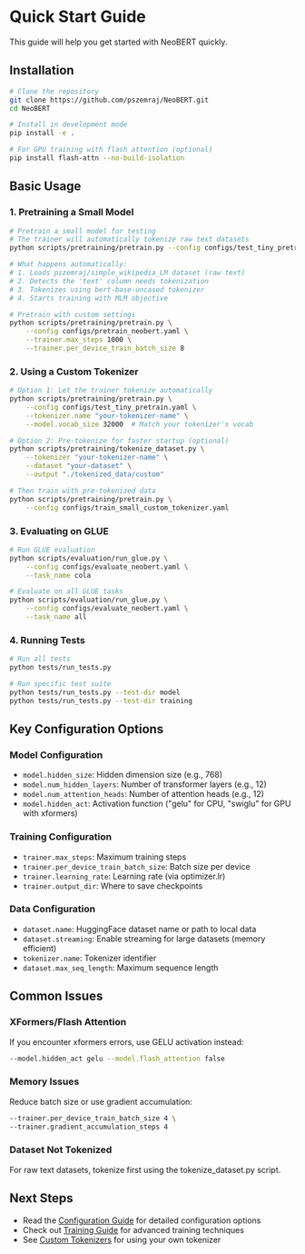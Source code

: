 # Quick Start Guide

This guide will help you get started with NeoBERT quickly.

## Installation

```bash
# Clone the repository
git clone https://github.com/pszemraj/NeoBERT.git
cd NeoBERT

# Install in development mode
pip install -e .

# For GPU training with flash attention (optional)
pip install flash-attn --no-build-isolation
```

## Basic Usage

### 1. Pretraining a Small Model

```bash
# Pretrain a small model for testing
# The trainer will automatically tokenize raw text datasets
python scripts/pretraining/pretrain.py --config configs/test_tiny_pretrain.yaml

# What happens automatically:
# 1. Loads pszemraj/simple_wikipedia_LM dataset (raw text)
# 2. Detects the 'text' column needs tokenization
# 3. Tokenizes using bert-base-uncased tokenizer
# 4. Starts training with MLM objective

# Pretrain with custom settings
python scripts/pretraining/pretrain.py \
    --config configs/pretrain_neobert.yaml \
    --trainer.max_steps 1000 \
    --trainer.per_device_train_batch_size 8
```

### 2. Using a Custom Tokenizer

```bash
# Option 1: Let the trainer tokenize automatically
python scripts/pretraining/pretrain.py \
    --config configs/test_tiny_pretrain.yaml \
    --tokenizer.name "your-tokenizer-name" \
    --model.vocab_size 32000  # Match your tokenizer's vocab

# Option 2: Pre-tokenize for faster startup (optional)
python scripts/pretraining/tokenize_dataset.py \
    --tokenizer "your-tokenizer-name" \
    --dataset "your-dataset" \
    --output "./tokenized_data/custom"

# Then train with pre-tokenized data
python scripts/pretraining/pretrain.py \
    --config configs/train_small_custom_tokenizer.yaml
```

### 3. Evaluating on GLUE

```bash
# Run GLUE evaluation
python scripts/evaluation/run_glue.py \
    --config configs/evaluate_neobert.yaml \
    --task_name cola

# Evaluate on all GLUE tasks
python scripts/evaluation/run_glue.py \
    --config configs/evaluate_neobert.yaml \
    --task_name all
```

### 4. Running Tests

```bash
# Run all tests
python tests/run_tests.py

# Run specific test suite
python tests/run_tests.py --test-dir model
python tests/run_tests.py --test-dir training
```

## Key Configuration Options

### Model Configuration
- `model.hidden_size`: Hidden dimension size (e.g., 768)
- `model.num_hidden_layers`: Number of transformer layers (e.g., 12)
- `model.num_attention_heads`: Number of attention heads (e.g., 12)
- `model.hidden_act`: Activation function ("gelu" for CPU, "swiglu" for GPU with xformers)

### Training Configuration
- `trainer.max_steps`: Maximum training steps
- `trainer.per_device_train_batch_size`: Batch size per device
- `trainer.learning_rate`: Learning rate (via optimizer.lr)
- `trainer.output_dir`: Where to save checkpoints

### Data Configuration
- `dataset.name`: HuggingFace dataset name or path to local data
- `dataset.streaming`: Enable streaming for large datasets (memory efficient)
- `tokenizer.name`: Tokenizer identifier
- `dataset.max_seq_length`: Maximum sequence length

## Common Issues

### XFormers/Flash Attention
If you encounter xformers errors, use GELU activation instead:
```bash
--model.hidden_act gelu --model.flash_attention false
```

### Memory Issues
Reduce batch size or use gradient accumulation:
```bash
--trainer.per_device_train_batch_size 4 \
--trainer.gradient_accumulation_steps 4
```

### Dataset Not Tokenized
For raw text datasets, tokenize first using the tokenize_dataset.py script.

## Next Steps

- Read the [Configuration Guide](configuration.md) for detailed configuration options
- Check out [Training Guide](training.md) for advanced training techniques
- See [Custom Tokenizers](custom_tokenizers.md) for using your own tokenizer